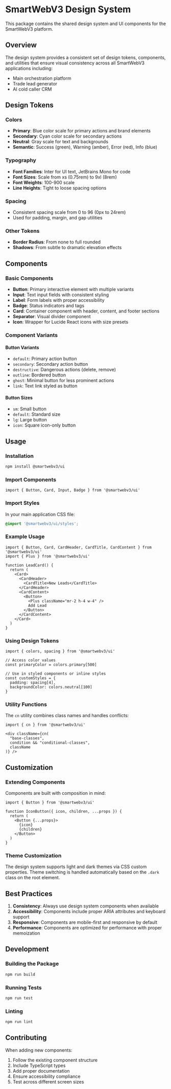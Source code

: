 # SmartWebV3 Design System

This package contains the shared design system and UI components for the SmartWebV3 platform.

## Overview

The design system provides a consistent set of design tokens, components, and utilities that ensure visual consistency across all SmartWebV3 applications including:
- Main orchestration platform
- Trade lead generator
- AI cold caller CRM

## Design Tokens

### Colors
- **Primary**: Blue color scale for primary actions and brand elements
- **Secondary**: Cyan color scale for secondary actions
- **Neutral**: Gray scale for text and backgrounds
- **Semantic**: Success (green), Warning (amber), Error (red), Info (blue)

### Typography
- **Font Families**: Inter for UI text, JetBrains Mono for code
- **Font Sizes**: Scale from xs (0.75rem) to 9xl (8rem)
- **Font Weights**: 100-900 scale
- **Line Heights**: Tight to loose spacing options

### Spacing
- Consistent spacing scale from 0 to 96 (0px to 24rem)
- Used for padding, margin, and gap utilities

### Other Tokens
- **Border Radius**: From none to full rounded
- **Shadows**: From subtle to dramatic elevation effects

## Components

### Basic Components
- **Button**: Primary interactive element with multiple variants
- **Input**: Text input fields with consistent styling
- **Label**: Form labels with proper accessibility
- **Badge**: Status indicators and tags
- **Card**: Container component with header, content, and footer sections
- **Separator**: Visual divider component
- **Icon**: Wrapper for Lucide React icons with size presets

### Component Variants

#### Button Variants
- `default`: Primary action button
- `secondary`: Secondary action button
- `destructive`: Dangerous actions (delete, remove)
- `outline`: Bordered button
- `ghost`: Minimal button for less prominent actions
- `link`: Text link styled as button

#### Button Sizes
- `sm`: Small button
- `default`: Standard size
- `lg`: Large button
- `icon`: Square icon-only button

## Usage

### Installation

```bash
npm install @smartwebv3/ui
```

### Import Components

```tsx
import { Button, Card, Input, Badge } from '@smartwebv3/ui'
```

### Import Styles

In your main application CSS file:
```css
@import '@smartwebv3/ui/styles';
```

### Example Usage

```tsx
import { Button, Card, CardHeader, CardTitle, CardContent } from '@smartwebv3/ui'
import { Plus } from '@smartwebv3/ui'

function LeadCard() {
  return (
    <Card>
      <CardHeader>
        <CardTitle>New Leads</CardTitle>
      </CardHeader>
      <CardContent>
        <Button>
          <Plus className="mr-2 h-4 w-4" />
          Add Lead
        </Button>
      </CardContent>
    </Card>
  )
}
```

### Using Design Tokens

```tsx
import { colors, spacing } from '@smartwebv3/ui'

// Access color values
const primaryColor = colors.primary[500]

// Use in styled components or inline styles
const customStyles = {
  padding: spacing[4],
  backgroundColor: colors.neutral[100]
}
```

### Utility Functions

The `cn` utility combines class names and handles conflicts:

```tsx
import { cn } from '@smartwebv3/ui'

<div className={cn(
  "base-classes",
  condition && "conditional-classes",
  className
)} />
```

## Customization

### Extending Components

Components are built with composition in mind:

```tsx
import { Button } from '@smartwebv3/ui'

function IconButton({ icon, children, ...props }) {
  return (
    <Button {...props}>
      {icon}
      {children}
    </Button>
  )
}
```

### Theme Customization

The design system supports light and dark themes via CSS custom properties. Theme switching is handled automatically based on the `.dark` class on the root element.

## Best Practices

1. **Consistency**: Always use design system components when available
2. **Accessibility**: Components include proper ARIA attributes and keyboard support
3. **Responsive**: Components are mobile-first and responsive by default
4. **Performance**: Components are optimized for performance with proper memoization

## Development

### Building the Package

```bash
npm run build
```

### Running Tests

```bash
npm run test
```

### Linting

```bash
npm run lint
```

## Contributing

When adding new components:
1. Follow the existing component structure
2. Include TypeScript types
3. Add proper documentation
4. Ensure accessibility compliance
5. Test across different screen sizes